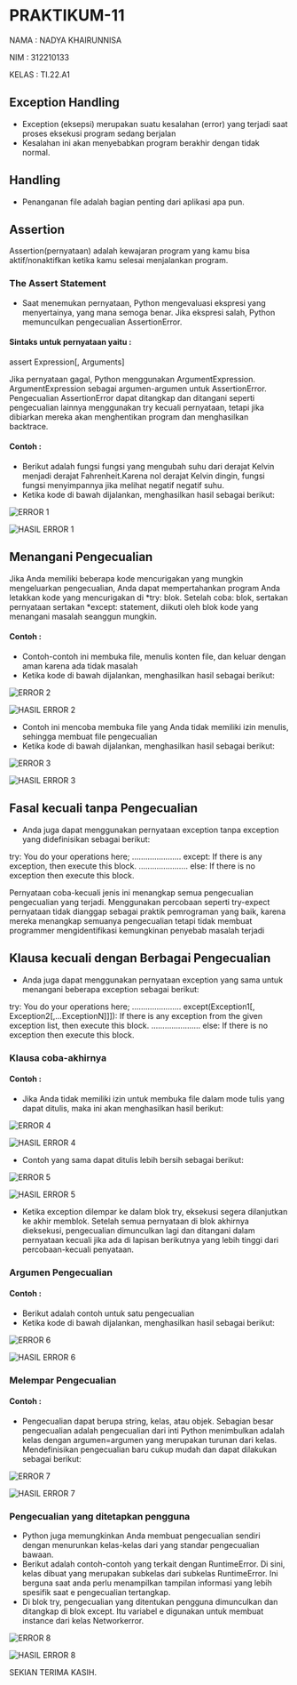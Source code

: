 # PRAKTIKUM-11

NAMA    : NADYA KHAIRUNNISA

NIM     : 312210133

KELAS   : TI.22.A1

## Exception Handling
- Exception (eksepsi) merupakan suatu kesalahan (error) yang terjadi saat proses eksekusi program   sedang berjalan
- Kesalahan ini akan menyebabkan program berakhir dengan tidak normal.

## Handling
- Penanganan file adalah bagian penting dari aplikasi apa pun.

## Assertion
Assertion(pernyataan) adalah kewajaran program yang kamu bisa aktif/nonaktifkan ketika kamu selesai menjalankan program.
### The Assert Statement
- Saat menemukan pernyataan, Python mengevaluasi ekspresi yang menyertainya, yang mana semoga benar. Jika ekspresi salah, Python memunculkan pengecualian AssertionError.

#### Sintaks untuk pernyataan yaitu :

assert Expression[, Arguments]

Jika pernyataan gagal, Python menggunakan ArgumentExpression. ArgumentExpression sebagai argumen-argumen untuk AssertionError. 
Pengecualian AssertionError dapat ditangkap dan ditangani seperti pengecualian lainnya menggunakan try kecuali pernyataan, tetapi jika dibiarkan mereka akan menghentikan program dan menghasilkan backtrace.

#### Contoh :
- Berikut adalah fungsi fungsi yang mengubah suhu dari derajat Kelvin menjadi derajat Fahrenheit.Karena nol derajat Kelvin dingin, fungsi fungsi menyimpannya jika melihat negatif negatif suhu.
- Ketika kode di bawah dijalankan, menghasilkan hasil sebagai berikut:

![ERROR 1](https://user-images.githubusercontent.com/115801823/208604341-df020bab-42ed-4dd6-add3-87e33a816ba8.PNG)

![HASIL ERROR 1](https://user-images.githubusercontent.com/115801823/208604420-ed81ef56-43ef-420c-94ab-89cbc3c09c15.PNG)

## Menangani Pengecualian
Jika Anda memiliki beberapa kode mencurigakan yang mungkin mengeluarkan pengecualian, Anda dapat mempertahankan program Anda letakkan kode yang mencurigakan di *try: blok. Setelah coba: blok, sertakan pernyataan sertakan *except: statement, diikuti oleh blok kode yang menangani masalah seanggun mungkin.

#### Contoh :
- Contoh-contoh ini membuka file, menulis konten file, dan keluar dengan aman karena ada tidak masalah
- Ketika kode di bawah dijalankan, menghasilkan hasil sebagai berikut:

![ERROR 2](https://user-images.githubusercontent.com/115801823/208604694-426db412-54a0-434e-b58a-49cfe757d9e5.PNG)

![HASIL ERROR 2](https://user-images.githubusercontent.com/115801823/208604773-77885986-51aa-4693-8b95-93ca77743316.PNG)

- Contoh ini mencoba membuka file yang Anda tidak memiliki izin menulis, sehingga membuat file pengecualian
- Ketika kode di bawah dijalankan, menghasilkan hasil sebagai berikut:

![ERROR 3](https://user-images.githubusercontent.com/115801823/208605653-aeed67d5-eb1d-4cae-9101-5c9846417a4f.PNG)

![HASIL ERROR 3](https://user-images.githubusercontent.com/115801823/208605686-2f15ddb3-1c89-42d6-8369-5ce86d2c36db.PNG)

## Fasal kecuali tanpa Pengecualian
- Anda juga dapat menggunakan pernyataan exception tanpa exception yang didefinisikan sebagai berikut:

try: You do your operations here; ...................... except: If there is any exception, 
then execute this block. ...................... else: If there is no exception then execute this block.

Pernyataan coba-kecuali jenis ini menangkap semua pengecualian pengecualian yang terjadi. Menggunakan percobaan seperti try-expect pernyataan tidak dianggap sebagai praktik pemrograman yang baik, karena mereka menangkap semuanya pengecualian tetapi tidak membuat programmer mengidentifikasi kemungkinan penyebab masalah terjadi

## Klausa kecuali dengan Berbagai Pengecualian
- Anda juga dapat menggunakan pernyataan exception yang sama untuk menangani beberapa exception sebagai berikut:

try: You do your operations here; ...................... except(Exception1[, Exception2[,...ExceptionN]]]): If there is any exception from the given exception list, then execute this block. ...................... else: If there is no exception then execute this block.

### Klausa coba-akhirnya 
#### Contoh :
- Jika Anda tidak memiliki izin untuk membuka file dalam mode tulis yang dapat ditulis, maka ini akan menghasilkan hasil berikut:

![ERROR 4](https://user-images.githubusercontent.com/115801823/208605883-8ace5a62-8696-4fe5-b80d-0fc0a3f90001.PNG)

![HASIL ERROR 4](https://user-images.githubusercontent.com/115801823/208605924-0b157f20-7eb3-4714-840d-a02d9e1404bf.PNG)

- Contoh yang sama dapat ditulis lebih bersih sebagai berikut:

![ERROR 5](https://user-images.githubusercontent.com/115801823/208606005-7a851bc1-3e98-4eb3-97b5-f3eff7e2723e.PNG)

![HASIL ERROR 5](https://user-images.githubusercontent.com/115801823/208606084-5fd5aa75-9198-411a-83fe-830fa7d093c7.PNG)

- Ketika exception dilempar ke dalam blok try, eksekusi segera dilanjutkan ke akhir memblok. Setelah semua pernyataan di blok akhirnya dieksekusi, pengecualian dimunculkan lagi dan ditangani dalam pernyataan kecuali jika ada di lapisan berikutnya yang lebih tinggi dari percobaan-kecuali penyataan.

### Argumen Pengecualian 
#### Contoh :
- Berikut adalah contoh untuk satu pengecualian
- Ketika kode di bawah dijalankan, menghasilkan hasil sebagai berikut:

![ERROR 6](https://user-images.githubusercontent.com/115801823/208606205-2e552431-749d-4b36-b15b-72ec3f37cdaa.PNG)

![HASIL ERROR 6](https://user-images.githubusercontent.com/115801823/208606250-85cea2f7-e46b-4ecd-9817-bdb27f5f378d.PNG)

### Melempar Pengecualian 
#### Contoh :
- Pengecualian dapat berupa string, kelas, atau objek. Sebagian besar pengecualian adalah pengecualian dari inti Python menimbulkan adalah kelas dengan argumen=argumen yang merupakan turunan dari kelas. Mendefinisikan pengecualian baru cukup mudah dan dapat dilakukan sebagai berikut:

![ERROR 7](https://user-images.githubusercontent.com/115801823/208607306-cc142e64-99fa-4495-989e-d564f0f427a2.PNG)

![HASIL ERROR 7](https://user-images.githubusercontent.com/115801823/208607354-3ae3b52a-46ea-48b5-90b0-90d4d826a789.PNG)

### Pengecualian yang ditetapkan pengguna
- Python juga memungkinkan Anda membuat pengecualian sendiri dengan menurunkan kelas-kelas dari yang standar pengecualian bawaan.
- Berikut adalah contoh-contoh yang terkait dengan RuntimeError. Di sini, kelas dibuat yang merupakan subkelas dari subkelas RuntimeError. Ini berguna saat anda perlu menampilkan tampilan informasi yang lebih spesifik saat e pengecualian tertangkap.
- Di blok try, pengecualian yang ditentukan pengguna dimunculkan dan ditangkap di blok except. Itu variabel e digunakan untuk membuat instance dari kelas Networkerror.

![ERROR 8](https://user-images.githubusercontent.com/115801823/208607442-e6b2a824-c627-4ec0-855b-0555ebb4479d.PNG)

![HASIL ERROR 8](https://user-images.githubusercontent.com/115801823/208607489-e22afa55-f783-4e0f-95ec-0b0ed15216f7.PNG)

SEKIAN TERIMA KASIH.
